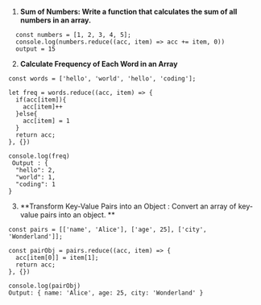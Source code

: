 1. **Sum of Numbers: Write a function that calculates the sum of all numbers in an array.**

```
  const numbers = [1, 2, 3, 4, 5];
  console.log(numbers.reduce((acc, item) => acc += item, 0))
  output = 15
```

2. **Calculate Frequency of Each Word in an Array**

```
const words = ['hello', 'world', 'hello', 'coding'];

let freq = words.reduce((acc, item) => {
  if(acc[item]){
    acc[item]++
  }else{
    acc[item] = 1
  }
  return acc;
}, {})

console.log(freq)
 Output : {
  "hello": 2,
  "world": 1,
  "coding": 1
}

```

3. **Transform Key-Value Pairs into an Object : Convert an array of key-value pairs into an object. **

```
const pairs = [['name', 'Alice'], ['age', 25], ['city', 'Wonderland']];

const pairObj = pairs.reduce((acc, item) => {
  acc[item[0]] = item[1];
  return acc;
}, {})

console.log(pairObj) 
Output: { name: 'Alice', age: 25, city: 'Wonderland' }

```
